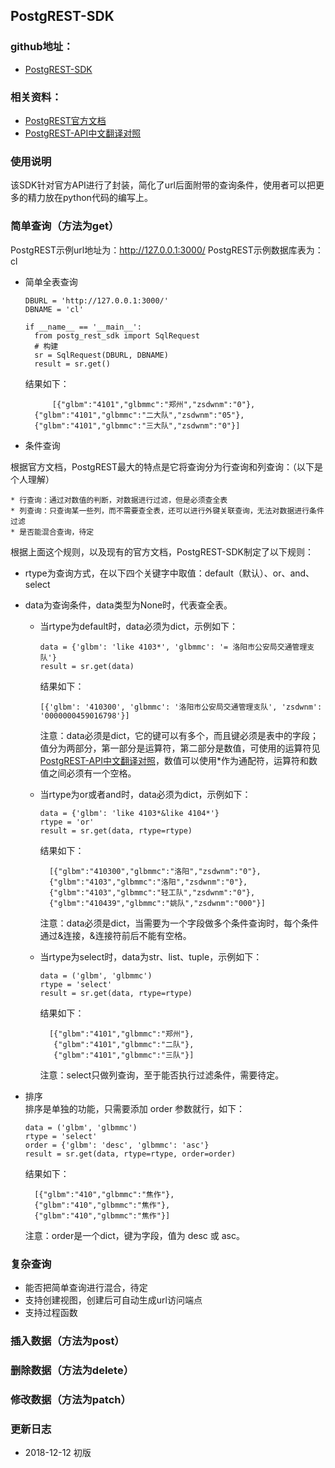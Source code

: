 ## PostgREST-SDK

### github地址：
* [PostgREST-SDK](https://github.com/COMKF/postg_rest_sdk-)


### 相关资料：
* [PostgREST官方文档](http://postgrest.org/en/stable/index.html)
* [PostgREST-API中文翻译对照](http://note.youdao.com/noteshare?id=d9ebb39ad8084901e7c04fb329ac3535)

### 使用说明
该SDK针对官方API进行了封装，简化了url后面附带的查询条件，使用者可以把更多的精力放在python代码的编写上。

### 简单查询（方法为get）
PostgREST示例url地址为：http://127.0.0.1:3000/ 
PostgREST示例数据库表为：cl

* 简单全表查询

      DBURL = 'http://127.0.0.1:3000/'
      DBNAME = 'cl'
      
      if __name__ == '__main__':
        from postg_rest_sdk import SqlRequest
        # 构建
        sr = SqlRequest(DBURL, DBNAME)
        result = sr.get()

    结果如下：
    
            [{"glbm":"4101","glbmmc":"郑州","zsdwnm":"0"}, 
        {"glbm":"4101","glbmmc":"二大队","zsdwnm":"05"}, 
        {"glbm":"4101","glbmmc":"三大队","zsdwnm":"0"}]

* 条件查询  

根据官方文档，PostgREST最大的特点是它将查询分为行查询和列查询：（以下是个人理解）

    * 行查询：通过对数值的判断，对数据进行过滤，但是必须查全表
    * 列查询：只查询某一些列，而不需要查全表，还可以进行外键关联查询，无法对数据进行条件过滤
    * 是否能混合查询，待定

根据上面这个规则，以及现有的官方文档，PostgREST-SDK制定了以下规则：  

* rtype为查询方式，在以下四个关键字中取值：default（默认）、or、and、select
* data为查询条件，data类型为None时，代表查全表。
    * 当rtype为default时，data必须为dict，示例如下：
    
          data = {'glbm': 'like 4103*', 'glbmmc': '= 洛阳市公安局交通管理支队'}
          result = sr.get(data) 

      结果如下：
            
          [{'glbm': '410300', 'glbmmc': '洛阳市公安局交通管理支队', 'zsdwnm': '0000000459016798'}]  
          
      注意：data必须是dict，它的键可以有多个，而且键必须是表中的字段；值分为两部分，第一部分是运算符，第二部分是数值，可使用的运算符见[PostgREST-API中文翻译对照](http://note.youdao.com/noteshare?id=d9ebb39ad8084901e7c04fb329ac3535)，数值可以使用*作为通配符，运算符和数值之间必须有一个空格。
    
    * 当rtype为or或者and时，data必须为dict，示例如下：
        
          data = {'glbm': 'like 4103*&like 4104*'}
          rtype = 'or'
          result = sr.get(data, rtype=rtype)
          
        结果如下：
            
            [{"glbm":"410300","glbmmc":"洛阳","zsdwnm":"0"},
            {"glbm":"4103","glbmmc":"洛阳","zsdwnm":"0"}, 
            {"glbm":"4103","glbmmc":"轻工队","zsdwnm":"0"},
            {"glbm":"410439","glbmmc":"姚队","zsdwnm":"000"}]
        
        注意：data必须是dict，当需要为一个字段做多个条件查询时，每个条件通过&连接，&连接符前后不能有空格。
    
    * 当rtype为select时，data为str、list、tuple，示例如下：
        
          data = ('glbm', 'glbmmc')
          rtype = 'select'
          result = sr.get(data, rtype=rtype)
        结果如下：
        
            [{"glbm":"4101","glbmmc":"郑州"}, 
             {"glbm":"4101","glbmmc":"二队"}, 
             {"glbm":"4101","glbmmc":"三队"}]
        
        注意：select只做列查询，至于能否执行过滤条件，需要待定。
    
* 排序  
    排序是单独的功能，只需要添加 order 参数就行，如下：
        
      data = ('glbm', 'glbmmc')
      rtype = 'select'
      order = {'glbm': 'desc', 'glbmmc': 'asc'}
      result = sr.get(data, rtype=rtype, order=order)

    结果如下：
    
        [{"glbm":"410","glbmmc":"焦作"}, 
        {"glbm":"410","glbmmc":"焦作"}, 
        {"glbm":"410","glbmmc":"焦作"}]
    
    注意：order是一个dict，键为字段，值为 desc 或 asc。


### 复杂查询

* 能否把简单查询进行混合，待定
* 支持创建视图，创建后可自动生成url访问端点
* 支持过程函数


### 插入数据（方法为post）

### 删除数据（方法为delete）

### 修改数据（方法为patch）


### 更新日志

* 2018-12-12 初版

        
        

